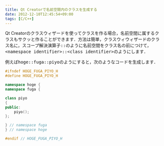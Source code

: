 ```yaml
---
title: Qt Creatorで名前空間内のクラスを生成する
date: 2012-12-10T12:45:54+09:00
tags: [C/C++]
---
```


Qt Creatorのクラスウィザードを使ってクラスを作る場合，名前空間に属するクラスもサクッと作ることができます．方法は簡単，クラスウィウィザードのクラス名に，スコープ解決演算子<span style="font-family:monospace">::</span>のように名前空間をクラス名の前につけて，<span style="font-family:monospace">&lt;namespace identifier&gt;::&lt;class identifier&gt;</span>のようにします．

例えば<span style="font-family:monospace">hoge::fuga::piyo</span>のようにすると，次のようなコードを生成します．

```cpp
#ifndef HOGE_FUGA_PIYO_H
#define HOGE_FUGA_PIYO_H

namespace hoge {
namespace fuga {

class piyo
{
public:
    piyo();
};

} // namespace fuga
} // namespace hoge

#endif // HOGE_FUGA_PIYO_H
```

